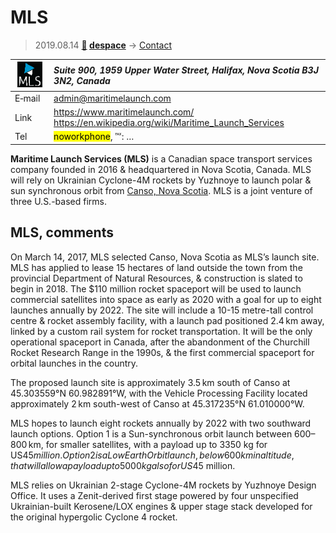 # MLS
> 2019.08.14 **[🚀](../index/index.md) [despace](index.md)** → [Contact](contact.md)

|[![](f/contact/m/mls_logo1_thumb.png)](f/contact/m/mls_logo1.png)|*Suite 900, 1959 Upper Water Street, Halifax, Nova Scotia  B3J 3N2, Canada*|
|:--|:--|
|E‑mail| <admin@maritimelaunch.com> |
|Link| <https://www.maritimelaunch.com/><br> <https://en.wikipedia.org/wiki/Maritime_Launch_Services> |
|Tel| <mark>noworkphone</mark>, ℻: … |

**Maritime Launch Services (MLS)** is a Canadian space transport services company founded in 2016 & headquartered in Nova Scotia, Canada. MLS will rely on Ukrainian Cyclone-4M rockets by Yuzhnoye to launch polar & sun synchronous orbit from [Canso, Nova Scotia](canso.md). MLS is a joint venture of three U.S.-based firms.


<p style="page-break-after:always"> </p>

## MLS, comments


On March 14, 2017, MLS selected Canso, Nova Scotia as MLS’s launch site. MLS has applied to lease 15 hectares of land outside the town from the provincial Department of Natural Resources, & construction is slated to begin in 2018. The $110 million rocket spaceport will be used to launch commercial satellites into space as early as 2020 with a goal for up to eight launches annually by 2022. The site will include a 10-15 metre-tall control centre & rocket assembly facility, with a launch pad positioned 2.4 km away, linked by a custom rail system for rocket transportation. It will be the only operational spaceport in Canada, after the abandonment of the Churchill Rocket Research Range in the 1990s, & the first commercial spaceport for orbital launches in the country.

The proposed launch site is approximately 3.5 km south of Canso at 45.303559°N 60.982891°W, with the Vehicle Processing Facility located approximately 2 km south-west of Canso at 45.317235°N 61.010000°W.

MLS hopes to launch eight rockets annually by 2022 with two southward launch options. Option 1 is a Sun-synchronous orbit launch between 600–800 km, for smaller satellites, with a payload up to 3350 kg for US$45 million. Option 2 is a Low Earth Orbit launch, below 600 km in altitude, that will allow a payload up to 5000 kg also for US$45 million.

MLS relies on Ukrainian 2-stage Cyclone-4M rockets by Yuzhnoye Design Office. It uses a Zenit-derived first stage powered by four unspecified Ukrainian-built Kerosene/LOX engines & upper stage stack developed for the original hypergolic Cyclone 4 rocket.

